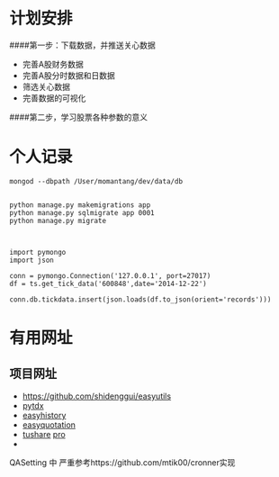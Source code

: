 计划安排
====

####第一步：下载数据，并推送关心数据
+ 完善A股财务数据
+ 完善A股分时数据和日数据
+ 筛选关心数据
+ 完善数据的可视化

####第二步，学习股票各种参数的意义




个人记录
====
```
mongod --dbpath /User/momantang/dev/data/db
```
```angular2html

python manage.py makemigrations app
python manage.py sqlmigrate app 0001
python manage.py migrate


```
```angular2html

import pymongo
import json

conn = pymongo.Connection('127.0.0.1', port=27017)
df = ts.get_tick_data('600848',date='2014-12-22')

conn.db.tickdata.insert(json.loads(df.to_json(orient='records')))
```


有用网址
====

项目网址
----
- <https://github.com/shidenggui/easyutils>
- [pytdx]()
- [easyhistory](https://github.com/shidenggui/easyhistory)
- [easyquotation](https://github.com/shidenggui/easyquotation)
- [tushare]() [pro]()
-

QASetting 中 严重参考https://github.com/mtik00/cronner实现

